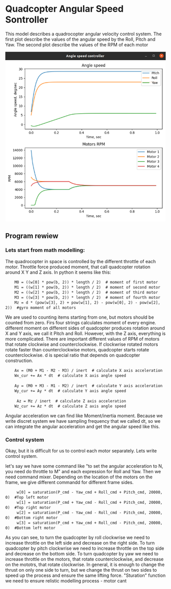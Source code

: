 # Quadcopter Angular Speed Sontroller

This model describes a quadrocopter angular velocity control system.
The first plot describe the values of the angular speed by the Roll, Pitch and Yaw.
The second plot describe the values of the RPM of each motor

![Screenshot](Program.png)

## Program rewiew

### Lets start from math modelling:

The quadrocopter in space is controlled by the different throttle of each motor. Throttle force produced moment, that call quadcopter rotation 
around X Y and Z axis. In python it seems like this:

        M0 = ((w[0] * pow(b, 2)) * length / 2)  # moment of first motor
        M1 = ((w[1] * pow(b, 2)) * length / 2)  # moment of second motor    
        M2 = ((w[2] * pow(b, 2)) * length / 2)  # moment of third motor
        M3 = ((w[3] * pow(b, 2)) * length / 2)  # moment of fourth motor
        Mz = d * (pow(w[3], 2) + pow(w[1], 2) - pow(w[0], 2) - pow(w[2], 2))  #gyro moment of all motors
        
We are used to counting items starting from one, but motors should be counted from zero. Firs four strings calculates moment of every engine.
different moment on different sides of quadcopter produces rotation around X and Y axis, we call it Pitch and Roll.
However, with the Z axis, everything is more complicated. There are important different values of RPM of motors that rotate clockwise and counterclockwise. If clockwrise rotated motors rotate faster than counterclockwise motors, quadcopter starts rotate counterclockwise. d is special ratio that depends on quadcopter construction.

        Ax = (M0 + M1 - M2 - M3) / inert  # calculate X axis acceleration
        Wx_cur += Ax * dt  # calculate X axis angle speed
        
        Ay = (M0 + M3 - M1 - M2) / inert  # calculate Y axis acceleration
        Wy_cur += Ay * dt  # calculate Y axis angle speed
        
         Az = Mz / inert  # calculate Z axis acceleration
        Wz_cur += Az * dt  # calculate Z axis angle speed
        
Angular acceleration we can find like Moment/inertia moment. Because we write discret system we have sampling frequency that we called dt, so we can
integrate the angular acceleration and get the angular speed like this.  

### Control system 

Okay, but it is difficult for us to control each motor separately. Lets write control system. 

let's say we have some command like "to set the angular acceleration to N, you need do throttle to M" and each expression for Roll and Yaw. Then we need command mixer. Depending on the location of the motors on the frame, we give different commandd for different frame sides.

         w[0] = saturation(P_cmd - Yaw_cmd + Roll_cmd + Pitch_cmd, 20000, 0)  #Top left motor
         w[1] = saturation(P_cmd + Yaw_cmd - Roll_cmd + Pitch_cmd, 20000, 0)  #Top right motor
         w[2] = saturation(P_cmd - Yaw_cmd - Roll_cmd - Pitch_cmd, 20000, 0)  #Bottom right motor
         w[3] = saturation(P_cmd + Yaw_cmd + Roll_cmd - Pitch_cmd, 20000, 0)  #Bottom left motor 

As you can see, to turn the quadcopter by roll clockwrise we need to increase throttle on the left side and decrease on the right side. To turn quadcopter by pitch clockwrise we need to increase throttle on the top side and decrease on the bottom side. To turn quadcopter by yaw we need to increase throttle on the motors, that rotate counterclockwise, and decrease on the mototrs, that rotate clockwrise. In general, it is enough to change the thrust on only one side to turn, but we change the thrust on two sides to speed up the process and ensure the same lifting force. "Sturation" function we need to ensure relistic modelling process - motor cant     
        
    
